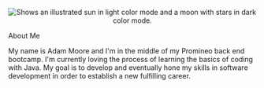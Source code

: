 <p align="center">
 <picture>
  <source media="(prefers-color-scheme: dark)" srcset="https://raw.githubusercontent.com/admmoore21/admmoore21/54752081eeaacec1d7094780fb22d1d77d900915/HeaderDark.jpg">
  <source media="(prefers-color-scheme: light)" srcset="https://raw.githubusercontent.com/admmoore21/admmoore21/54752081eeaacec1d7094780fb22d1d77d900915/HeaderLight.jpg">
  <img alt="Shows an illustrated sun in light color mode and a moon with stars in dark color mode." src="https://user-images.githubusercontent.com/25423296/163456779-a8556205-d0a5-45e2-ac17-42d089e3c3f8.png">
</picture>
</p>

About Me

My name is Adam Moore and I'm in the middle of my Promineo back end bootcamp. I'm currently loving the process of learning the basics of coding with Java.  My goal is to develop and eventually hone my skills in software development in order to establish a new fulfilling career.


<!--
**admmoore21/admmoore21** is a ✨ _special_ ✨ repository because its `README.md` (this file) appears on your GitHub profile.

Here are some ideas to get you started:

- 🔭 I’m currently working on ...
- 🌱 I’m currently learning ...
- 👯 I’m looking to collaborate on ...
- 🤔 I’m looking for help with ...
- 💬 Ask me about ...
- 📫 How to reach me: ...
- 😄 Pronouns: ...
- ⚡ Fun fact: ...
-->

